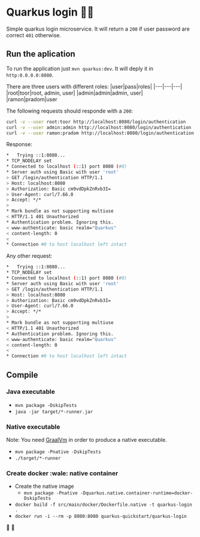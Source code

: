 # Quarkus login :man_with_turban:

Simple quarkus login microservice. It will return a `200` if user password are correct `401` otherwise.

## Run the aplication

To run the application just `mvn quarkus:dev`. It will deply it in `http:0.0.0.0:8080`. 

There are three users with different roles:
|user|pass|roles|
|---|---|---|
|root|toor|root, admin, user|
|admin|admin|admin, user|
|ramon|pradom|user

The following requests should responde with a `200`:
```bash
curl -v --user root:toor http://localhost:8080/login/authentication
curl -v --user admin:admin http://localhost:8080/login/authentication
curl -v --user ramon:pradom http://localhost:8080/login/authentication
```
Response:
```bash
*   Trying ::1:8080...
* TCP_NODELAY set
* Connected to localhost (::1) port 8080 (#0)
* Server auth using Basic with user 'root'
> GET /login/authentication HTTP/1.1
> Host: localhost:8080
> Authorization: Basic cm9vdDpkZnRvb3I=
> User-Agent: curl/7.66.0
> Accept: */*
> 
* Mark bundle as not supporting multiuse
< HTTP/1.1 401 Unauthorized
* Authentication problem. Ignoring this.
< www-authenticate: basic realm="Quarkus"
< content-length: 0
< 
* Connection #0 to host localhost left intact
```
Any other request:
```bash
*   Trying ::1:8080...
* TCP_NODELAY set
* Connected to localhost (::1) port 8080 (#0)
* Server auth using Basic with user 'root'
> GET /login/authentication HTTP/1.1
> Host: localhost:8080
> Authorization: Basic cm9vdDpkZnRvb3I=
> User-Agent: curl/7.66.0
> Accept: */*
> 
* Mark bundle as not supporting multiuse
< HTTP/1.1 401 Unauthorized
* Authentication problem. Ignoring this.
< www-authenticate: basic realm="Quarkus"
< content-length: 0
< 
* Connection #0 to host localhost left intact
```
## Compile

### Java executable
* `mvn package -DskipTests`
* `java -jar target/*-runner.jar`
### Native executable
Note: You need [GraalVm](https://www.graalvm.org/) in order to produce a native executable.
* `mvn package -Pnative -DskipTests`
* `./target/*-runner`
### Create docker :wale: native container
 * Create the native image 
   * `mvn package -Pnative -Dquarkus.native.container-runtime=docker-DskipTests`
 * `docker build -f src/main/docker/Dockerfile.native -t quarkus-login .`
 * `docker run -i --rm -p 8080:8080 quarkus-quickstart/quarkus-login`

:wave: :wave: